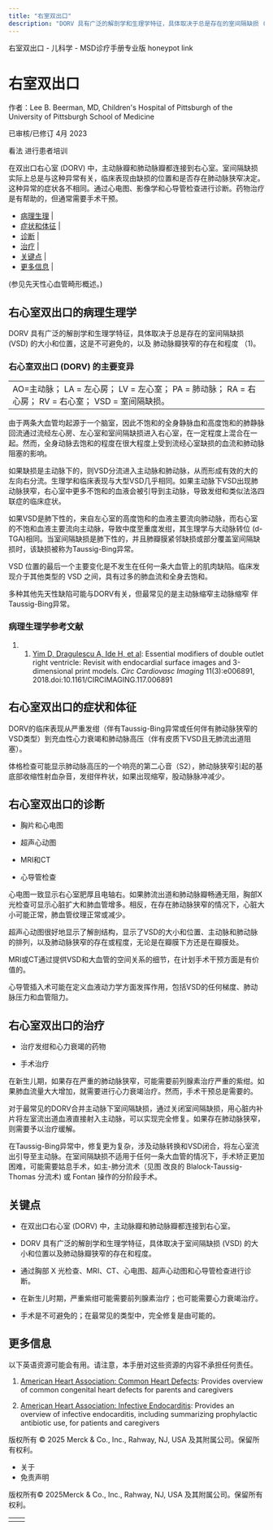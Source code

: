 ```yaml
---
title: "右室双出口"
description: "DORV 具有广泛的解剖学和生理学特征，具体取决于总是存在的室间隔缺损 (VSD) 的大小和位置，这是不可避免的，以及 肺动脉瓣狭窄的存在和程度 （1)。"
---
```


﻿右室双出口 \- 儿科学 \- MSD诊疗手册专业版 honeypot link

# 右室双出口

作者：Lee B. Beerman, MD, Children's Hospital of Pittsburgh of the University of Pittsburgh School of
Medicine

已审核/已修订 4月 2023

看法 进行患者培训

在双出口右心室 (DORV) 中，主动脉瓣和肺动脉瓣都连接到右心室。室间隔缺损实际上总是与这种异常有关，临床表现由缺损的位置和是否存在肺动脉狭窄决定。这种异常的症状各不相同。通过心电图、影像学和心导管检查进行诊断。药物治疗是有帮助的，但通常需要手术干预。

- [病理生理](#病理生理_v79862468_zh) \|
- [症状和体征](#症状和体征_v79862488_zh) \|
- [诊断](#诊断_v79862493_zh) \|
- [治疗](#治疗_v79862509_zh) \|
- [关键点](#关键点_v79862521_zh) \|
- [更多信息](#更多信息_v79862535_zh) \|

(参见先天性心血管畸形概述。)

## 右心室双出口的病理生理学

DORV 具有广泛的解剖学和生理学特征，具体取决于总是存在的室间隔缺损 (VSD) 的大小和位置，这是不可避免的，以及 肺动脉瓣狭窄的存在和程度 （1)。

### 右心室双出口 (DORV) 的主要变异

|     |
| --- |
| AO=主动脉； LA = 左心房； LV = 左心室； PA = 肺动脉； RA = 右心房； RV = 右心室； VSD = 室间隔缺损。<br> |

由于两条大血管均起源于一个脑室，因此不饱和的全身静脉血和高度饱和的肺静脉回流通过流经左心房、左心室和室间隔缺损进入右心室，在一定程度上混合在一起。然而，全身动脉去饱和的程度在很大程度上受到流经心室缺损的血流和肺动脉阻塞的影响。

如果缺损是主动脉下的，则VSD分流进入主动脉和肺动脉，从而形成有效的大的左向右分流。生理学和临床表现与大型VSD几乎相同。如果主动脉下VSD出现肺动脉狭窄，右心室中更多不饱和的血液会被引导到主动脉，导致发绀和类似法洛四联症的临床症状。

如果VSD是肺下性的，来自左心室的高度饱和的血液主要流向肺动脉，而右心室的不饱和血液主要流向主动脉，导致中度至重度发绀，其生理学与大动脉转位 (d-TGA)相同。当室间隔缺损是肺下性的，并且肺瓣膜紧邻缺损或部分覆盖室间隔缺损时，该缺损被称为Taussig-Bing异常。

VSD 位置的最后一个主要变化是不发生在任何一条大血管上的肌肉缺陷。临床发现介于其他类型的 VSD 之间，具有过多的肺血流和全身去饱和。

多种其他先天性缺陷可能与DORV有关，但最常见的是主动脉缩窄主动脉缩窄 伴Taussig-Bing异常。

### 病理生理学参考文献

1. 1. [Yim D, Dragulescu A, Ide H, et al](https://pubmed.ncbi.nlm.nih.gov/29855425/): Essential modifiers of double outlet right ventricle: Revisit with endocardial surface images and 3-dimensional print models. _Circ Cardiovasc Imaging_ 11(3):e006891, 2018.doi:10.1161/CIRCIMAGING.117.006891


## 右心室双出口的症状和体征

DORV的临床表现从严重发绀（伴有Taussig-Bing异常或任何伴有肺动脉狭窄的VSD类型）到充血性心力衰竭和肺动脉高压（伴有皮质下VSD且无肺流出道阻塞）。

体格检查可能显示肺动脉高压的一个响亮的第二心音（S2），肺动脉狭窄引起的基底部收缩性射血杂音，发绀伴杵状，如果出现缩窄，股动脉脉冲减少。

## 右心室双出口的诊断

- 胸片和心电图

- 超声心动图

- MRI和CT

- 心导管检查


心电图一致显示右心室肥厚且电轴右。如果肺流出道和肺动脉瓣畅通无阻，胸部X光检查可显示心脏扩大和肺血管增多。相反，在存在肺动脉狭窄的情况下，心脏大小可能正常，肺血管纹理正常或减少。

超声心动图很好地显示了解剖结构，显示了VSD的大小和位置、主动脉和肺动脉的排列，以及肺动脉狭窄的存在或程度，无论是在瓣膜下方还是在瓣膜处。

MRI或CT通过提供VSD和大血管的空间关系的细节，在计划手术干预方面是有价值的。

心导管插入术可能在定义血液动力学方面发挥作用，包括VSD的任何梯度、肺动脉压力和血管阻力。

## 右心室双出口的治疗

- 治疗发绀和心力衰竭的药物

- 手术治疗


在新生儿期，如果存在严重的肺动脉狭窄，可能需要前列腺素治疗严重的紫绀。如果肺血流量大大增加，就需要进行心力衰竭治疗。然而，手术干预总是需要的。

对于最常见的DORV合并主动脉下室间隔缺损，通过关闭室间隔缺损，用心脏内补片将左室流出道血液直接射入主动脉，可以实现完全修复。如果存在肺动脉狭窄，则需要予以治疗缓解。

在Taussig-Bing异常中，修复更为复杂，涉及动脉转换和VSD闭合，将左心室流出引导至主动脉。在室间隔缺损不适用于任何一条大血管的情况下，手术矫正更加困难，可能需要姑息手术，如主-肺分流术（见图 改良的 Blalock-Taussig-Thomas 分流术) 或 Fontan 操作的分阶段手术。

## 关键点

- 在双出口右心室 (DORV) 中，主动脉瓣和肺动脉瓣都连接到右心室。

- DORV 具有广泛的解剖学和生理学特征，具体取决于室间隔缺损 (VSD) 的大小和位置以及肺动脉瓣狭窄的存在和程度。

- 通过胸部 X 光检查、MRI、CT、心电图、超声心动图和心导管检查进行诊断。

- 在新生儿时期，严重紫绀可能需要前列腺素治疗；也可能需要心力衰竭治疗。

- 手术是不可避免的；在最常见的类型中，完全修复是由可能的。


## 更多信息

以下英语资源可能会有用。请注意，本手册对这些资源的内容不承担任何责任。

1. [American Heart Association: Common Heart Defects](https://www.heart.org/en/health-topics/congenital-heart-defects/about-congenital-heart-defects/common-types-of-heart-defects): Provides overview of common congenital heart defects for parents and caregivers

2. [American Heart Association: Infective Endocarditis](https://www.heart.org/en/health-topics/infective-endocarditis): Provides an overview of infective endocarditis, including summarizing prophylactic antibiotic use, for patients and caregivers




版权所有 © 2025
Merck & Co., Inc., Rahway, NJ, USA 及其附属公司。保留所有权利。

- 关于
- 免责声明

版权所有© 2025Merck & Co., Inc., Rahway, NJ, USA 及其附属公司。保留所有权利。

|     |     |
| --- | --- |
|  |  |